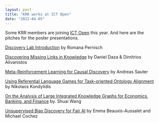 ```yaml
---
layout: post
title: "KRR works at ICT Open"
date: "2022-04-05"
---
```


Some KRR members are joining [ICT Open](https://www.ictopen.nl/) this year. And here are the pitches for the poster presentations.  

[Discovery Lab Introduction](https://www.youtube.com/watch?v=qrPDNhqxPqc&ab_channel=RomanaPernisch) by Romana Pernisch  
  
[Discovering Missing Links in Knowledge](https://youtu.be/uF9ttdr0s6o) by Daniel Daza & Dimitrios Alivanistos  
  
[Meta-Reinforcement Learning for Causal Discovery](https://www.youtube.com/watch?v=ecADFdlN-TM) by Andreas Sauter  
  
[Using Referential Language Games for Task-oriented Ontology Alignment](https://www.youtube.com/watch?v=jeHXgBpMrRw&ab_channel=NikolaosKondylidis)  
by Nikolaos Kondylidis  
  
[On the Analysis of Large Integrated Knowledge Graphs for Economics, Banking, and Finance](https://www.youtube.com/watch?v=DyTQGxl_uYc) by. Shuai Wang  
  
[Unsupervised Bias Discovery for Fair AI](https://www.youtube.com/watch?v=CMXu66syeI4&ab_channel=EmmaBeauxisAussalet) by Emma Beauxis-Aussalet and Michael Cochez

[  
](https://www.youtube.com/watch?v=jeHXgBpMrRw&ab_channel=NikolaosKondylidis)
